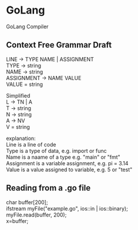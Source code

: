 # GoLang  
GoLang Compiler  

## Context Free Grammar Draft  
LINE -> TYPE NAME | ASSIGNMENT  
TYPE -> string  
NAME -> string  
ASSIGNMENT -> NAME VALUE  
VALUE = string  

Simplified  
L -> TN | A  
T -> string  
N -> string  
A -> NV  
V = string  

explanation:  
Line is a line of code  
Type is a type of data, e.g. import or func  
Name is a naame of a type e.g. "main" or "fmt"  
Assignment is a variable assignment, e.g. pi = 3.14  
Value is a value assigned to variable, e.g. 5 or "test"  

## Reading from a .go file  
char buffer[200];  
ifstream myFile("example.go", ios::in | ios::binary);  
myFile.read(buffer, 200);   
x=buffer;  
